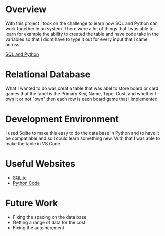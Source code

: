 # Overview

With this project I took on the challenge to learn how SQL and Python can work together in on system. There were a lot of things that I was able to learn for example the ability to created the table and have code take in the variables so that I didnt have to type it out for every input that I came across. 

[SQL and Python](https://youtu.be/0KiVes0lBAY)

# Relational Database

What I wanted to do was creat a table that was abel to store board or card games that the tabel is the Primary Key, Name, Type, Cost, and whether I own it or not "own" then each row is each board game that I implemented

# Development Environment

I used Sqlite to make this easy to do the data base in Python and to have it be compatiable and so I could learn something new. With that I was able to make the table in VS Code.

# Useful Websites


* [SQLite](https://www.sqlitetutorial.net)
* [Python Code](https://www.w3schools.com/python/)


# Future Work


* Fixing the spacing on the data base
* Getting a range of data for the cost
* FIxing the autoincrement